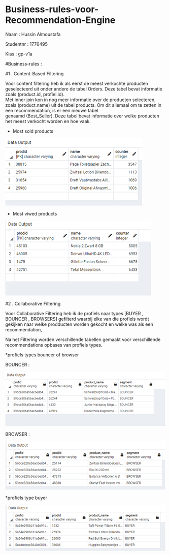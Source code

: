 # Business-rules-voor-Recommendation-Engine

Naam : Hussin Almoustafa 

Studentnr : 1776495 

Klas : gp-v1a 


#Business-rules : 

#1 . Content-Based Filtering 

 Voor content filtering heb ik als eerst de meest verkochte producten geselecteerd uit onder andere de tabel Orders. Deze tabel bevat informatie zoals (product.id, profiel.id).                   
        Met inner join kon in nog meer informatie over de producten selecteren, zoals (product.name) uit de tabel products. Om dit allemaal om te zetten in een recommendation, is er een nieuwe tabel    
        genaamd (Best_Seller). Deze tabel bevat informatie over welke producten het meest verkocht worden en hoe vaak. 

* Most sold products 


![Screenshot](bestseller.png) 


* Most viwed products 


![Screenshot](mostviwedpro.png) 



#2 . Collaborative Filtering 

 Voor Collaborative Filtering heb ik de profiels naar types [BUYER , BOUNCER , BROWSERS] gefilterd waarbij elke van die profiels wordt gekijken naar welke prodducten worden gekocht en welke was als een recommendation, 

Na het Filtering worden verschillende tabellen gemaakt voor verschillende recommendations opbases van profiels types.  

  

*profiels types bouncer of browser 

BOUNCER :

![Screenshot](bouncer.png) 




BROWSER : 


![Screenshot](browser.png) 


*profiels type buyer


![Screenshot](buyer.png) 

  
